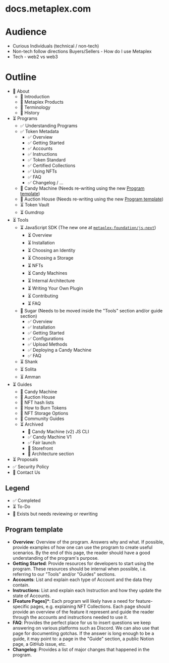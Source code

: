 # docs.metaplex.com

# Audience

- Curious Individuals (technical / non-tech)
- Non-tech follow directions Buyers/Sellers - How do I use Metaplex
- Tech - web2 vs web3

# Outline

- 📝 About
  - 📝 Introduction
  - 📝 Metaplex Products
  - 📝 Terminology
  - 📝 History
- ⏳ Programs
  - ✅ Understanding Programs
  - ✅ Token Metadata
    - ✅ Overview
    - ✅ Getting Started
    - ✅ Accounts
    - ✅ Instructions
    - ✅ Token Standard
    - ✅ Certified Collections
    - ✅ Using NFTs
    - ✅ FAQ
    - ✅ Changelog / ...
  - 📝 Candy Machine (Needs re-writing using the new [Program template](#program-template))
  - 📝 Auction House (Needs re-writing using the new [Program template](#program-template))
  - ⏳ Token Vault
  - ⏳ Gumdrop
- ⏳ Tools
  - ⏳ JavaScript SDK (The new one at [`metaplex-foundation/js-next`](https://github.com/metaplex-foundation/js-next))
    - ⏳ Overview
    - ⏳ Installation
    - ⏳ Choosing an Identity
    - ⏳ Choosing a Storage
    - ⏳ NFTs
    - ⏳ Candy Machines
    - ⏳ Internal Architecture
    - ⏳ Writing Your Own Plugin
    - ⏳ Contributing
    - ⏳ FAQ
  - 📝 Sugar (Needs to be moved inside the "Tools" section and/or guide section)
    - ✅ Overview
    - ✅ Installation
    - ✅ Getting Started
    - ✅ Configurations
    - ✅ Upload Methods
    - ✅ Deploying a Candy Machine
    - ✅ FAQ
  - ⏳ Shank
  - ⏳ Solita
  - ⏳ Amman
- ⏳ Guides
  - 📝 Candy Machine
  - 📝 Auction House
  - 📝 NFT hash lists
  - 📝 How to Burn Tokens
  - 📝 NFT Storage Options
  - 📝 Community Guides
  - ⏳ Archived
    - 📝 Candy Machine (v2) JS CLI
    - ✅ Candy Machine V1
    - ✅ Fair launch
    - 📝 Storefront
    - 📝 Architecture section
- ⏳ Proposals
- ✅ Security Policy
- 📝 Contact Us

## Legend

- ✅ Completed
- ⏳ To-Do
- 📝 Exists but needs reviewing or rewriting

## Program template

- **Overview**: Overview of the program. Answers why and what. If possible, provide examples of how one can use the program to create useful scenarios. By the end of this page, the reader should have a good understanding of the program's purpose.
- **Getting Started**: Provide resources for developers to start using the program. These resources should be internal when possible, i.e. referring to our "Tools" and/or "Guides" sections.
- **Accounts**: List and explain each type of Account and the data they contain.
- **Instructions**: List and explain each Instruction and how they update the state of Accounts.
- **[Feature Pages]\***: Each program will likely have a need for feature-specific pages, e.g. explaining NFT Collections. Each page should provide an overview of the feature it represent and guide the reader through the accounts and instructions needed to use it.
- **FAQ**: Provides the perfect place for us to insert questions we keep answering on various platforms such as Discord. We can also use that page for documenting gotchas. If the answer is long enough to be a guide, it may point to: a page in the "Guide" section, a public Notion page, a GitHub issue, etc.
- **Changelog**: Provides a list of major changes that happened in the program.

